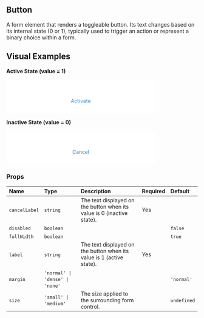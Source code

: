 ## Button

A form element that renders a toggleable button. Its text changes based on its internal state (0 or 1), typically used to trigger an action or represent a binary choice within a form.

## Visual Examples

**Active State (value = 1)**

![Active State Button](../assets/Button/label-activate.png)

**Inactive State (value = 0)**

![Inactive State Button](../assets/Button/cancelabel-cancel.png)

### Props

| Name | Type | Description | Required | Default |
| :--- | :--- | :---------- | :-------- | :------- |
| `cancelLabel` | `string` | The text displayed on the button when its value is 0 (inactive state). | Yes | |
| `disabled` | `boolean` | | | `false` |
| `fullWidth` | `boolean` | | | `true` |
| `label` | `string` | The text displayed on the button when its value is 1 (active state). | Yes | |
| `margin` | `'normal' \| 'dense' \| 'none'` | | | `'normal'` |
| `size` | `'small' \| 'medium'` | The size applied to the surrounding form control. | | `undefined` |